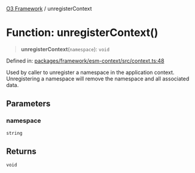 [O3 Framework](../API.md) / unregisterContext

# Function: unregisterContext()

> **unregisterContext**(`namespace`): `void`

Defined in: [packages/framework/esm-context/src/context.ts:48](https://github.com/UjjawalPrabhat/openmrs-esm-core/blob/main/packages/framework/esm-context/src/context.ts#L48)

Used by caller to unregister a namespace in the application context. Unregistering a namespace
will remove the namespace and all associated data.

## Parameters

### namespace

`string`

## Returns

`void`
